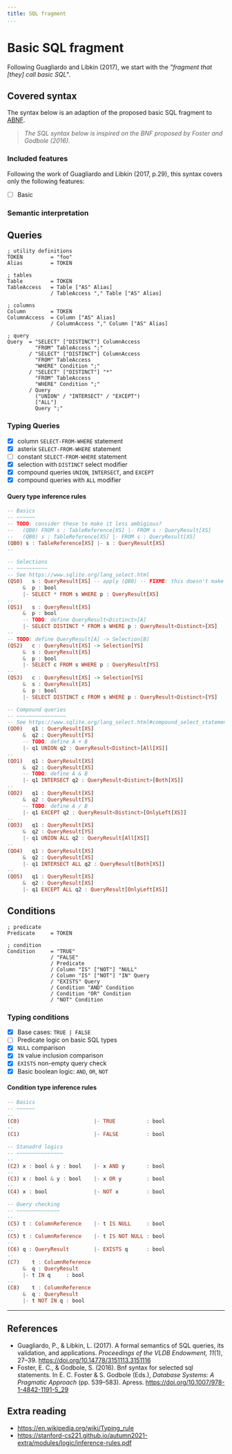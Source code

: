 ```yaml
---
title: SQL fragment
...
```


# Basic SQL fragment

Following Guagliardo and Libkin (2017), we start with
the _"fragment that [they] call basic SQL"_.

## Covered syntax

The syntax below is an adaption of the proposed basic SQL fragment to
[ABNF](https://en.wikipedia.org/wiki/Augmented_Backus%E2%80%93Naur_form).

<!-- TODO: review if there are better things to fork -->
> *The SQL syntax below is inspired on the BNF proposed by Foster and Godbole (2016).*

### Included features

<!-- TODO: add list of included and not included features of SQL -->
Following the work of Guagliardo and Libkin (2017, p.29), this syntax covers only the following features:

- [ ] Basic 

### Semantic interpretation

<!-- TODO: elaborate on the semantics of SQL discussed by Guagliardo and Libkin -->

## Queries

<!-- TODO: find out which syntax highlighting would work best here -->
<!-- TODO: rewrite the syntax to an easier format -->
<!-- TODO: fix this! -->

```abnf  title="Query syntax"
; utility definitions
TOKEN         = "foo"
Alias         = TOKEN

; tables
Table         = TOKEN
TableAccess   = Table ["AS" Alias]
              / TableAccess "," Table ["AS" Alias]

; columns
Column        = TOKEN
ColumnAccess  = Column ["AS" Alias]
              / ColumnAccess "," Column ["AS" Alias]

; query
Query  = "SELECT" ["DISTINCT"] ColumnAccess 
         "FROM" TableAccess ";"
       / "SELECT" ["DISTINCT"] ColumnAccess 
         "FROM" TableAccess 
         "WHERE" Condition ";"
       / "SELECT" ["DISTINCT"] "*" 
         "FROM" TableAccess 
         "WHERE" Condition ";"
       / Query
         ("UNION" / "INTERSECT" / "EXCEPT")
         ["ALL"]
         Query ";"
```

### Typing Queries

<!-- TODO: What about query like `SELECT 1;`? -->
- [x] column `SELECT-FROM-WHERE` statement
- [x] asterix `SELECT-FROM-WHERE` statement
- [ ] constant `SELECT-FROM-WHERE` statement
- [x] selection with `DISTINCT` select modifier
- [x] compound queries `UNION`, `INTERSECT`, and `EXCEPT`
- [x] compound queries with `ALL` modifier

#### Query type inference rules

<!-- TODO(backlog): follow the semantics chapter to work this out -->
<!-- FIXME: explain type polymorphism & operators  -->
```hs  title="Query type inference"
-- Basics
-- ~~~~~~
-- TODO: consider these to make it less ambigious?
--   (QB0) FROM s : TableReference[XS] |- FROM s : QueryResult[XS]
--   (QB0) s : TableReference[XS] |- FROM s : QueryResult[XS]
(QB0) s : TableReference[XS] |- s : QueryResult[XS]
--

-- Selections
-- ~~~~~~~~~~
-- See https://www.sqlite.org/lang_select.html
(QS0)   s : QueryResult[XS] -- apply (QB0) -- FIXME: this doesn't make sense atm
     &  p : bool
     |- SELECT * FROM s WHERE p : QueryResult[XS]
--
(QS1)   s : QueryResult[XS]
     &  p : bool
     -- TODO: define QueryResult<Distinct>[A]
     |- SELECT DISTINCT * FROM s WHERE p : QueryResult<Distinct>[XS]
--
-- TODO: define QueryResult[A] -> Selection[B]
(QS2)   c : QueryResult[XS] -> Selection[YS]
     &  s : QueryResult[XS]
     &  p : bool
     |- SELECT c FROM s WHERE p : QueryResult[YS]
--
(QS3)   c : QueryResult[XS] -> Selection[YS]
     &  s : QueryResult[XS]
     &  p : bool
     |- SELECT DISTINCT c FROM s WHERE p : QueryResult<Distinct>[YS]

-- Compound queries
-- ~~~~~~~~~~~~~~~~
-- See https://www.sqlite.org/lang_select.html#compound_select_statements
(QO0)   q1 : QueryResult[XS]
     &  q2 : QueryResult[YS]
     -- TODO: define A + B
     |- q1 UNION q2 : QueryResult<Distinct>[All[XS]]
--
(QO1)   q1 : QueryResult[XS]
     &  q2 : QueryResult[XS]
     -- TODO: define A & B
     |- q1 INTERSECT q2 : QueryResult<Distinct>[Both[XS]]
--
(QO2)   q1 : QueryResult[XS]
     &  q2 : QueryResult[YS]
     -- TODO: define A / B
     |- q1 EXCEPT q2 : QueryResult<Distinct>[OnlyLeft[XS]]
--
(QO3)   q1 : QueryResult[XS]
     &  q2 : QueryResult[YS]
     |- q1 UNION ALL q2 : QueryResult[All[XS]]
--
(QO4)   q1 : QueryResult[XS]
     &  q2 : QueryResult[XS]
     |- q1 INTERSECT ALL q2 : QueryResult[Both[XS]]
--
(QO5)   q1 : QueryResult[XS]
     &  q2 : QueryResult[XS]
     |- q1 EXCEPT ALL q2 : QueryResult[OnlyLeft[XS]]
```

## Conditions

<!-- FIXME: rewrite to ABNF -->
<!-- TODO: define the predicate ABNF syntax -->
```abnf  title="Condition syntax"
; predicate
Predicate     = TOKEN

; condition
Condition     = "TRUE" 
              / "FALSE" 
              / Predicate
              / Column "IS" ["NOT"] "NULL"
              / Column "IS" ["NOT"] "IN" Query
              / "EXISTS" Query
              / Condition "AND" Condition
              / Condition "OR" Condition
              / "NOT" Condition
```

### Typing conditions

- [x] Base cases: `TRUE | FALSE `
- [ ] Predicate logic on basic SQL types
- [x] `NULL` comparison
- [x] `IN` value inclusion comparison
- [x] `EXISTS` non-empty query check
- [x] Basic boolean logic: `AND`, `OR`, `NOT`

#### Condition type inference rules

<!-- TODO: consider which syntax format works best here -->
```hs title="Condition type inference"
-- Basics
-- ~~~~~~
--
(C0)                        |- TRUE          : bool
--
(C1)                        |- FALSE         : bool

-- Stanadrd logics
-- ~~~~~~~~~~~~~~~
--
(C2) x : bool & y : bool    |- x AND y       : bool
--
(C3) x : bool & y : bool    |- x OR y        : bool
--
(C4) x : bool               |- NOT x         : bool

-- Query checking
-- ~~~~~~~~~~~~~~
--
(C5) t : ColumnReference    |- t IS NULL     : bool
--
(C5) t : ColumnReference    |- t IS NOT NULL : bool
--
(C6) q : QueryResult        |- EXISTS q      : bool
--
(C7)    t : ColumnReference
     &  q : QueryResult
     |- t IN q     : bool
--
(C8)    t : ColumnReference
     &  q : QueryResult
     |- t NOT IN q : bool
```

---

## References

- Guagliardo, P., & Libkin, L. (2017). A formal semantics of SQL queries, its validation, and applications. _Proceedings of the VLDB Endowment, 11_(1), 27–39. <https://doi.org/10.14778/3151113.3151116>
- Foster, E. C., & Godbole, S. (2016). Bnf syntax for selected sql statements. In E. C. Foster & S. Godbole (Eds.), _Database Systems: A Pragmatic Approach_ (pp. 539–583). Apress. <https://doi.org/10.1007/978-1-4842-1191-5_29>

## Extra reading

- <https://en.wikipedia.org/wiki/Typing_rule>
- <https://stanford-cs221.github.io/autumn2021-extra/modules/logic/inference-rules.pdf>
